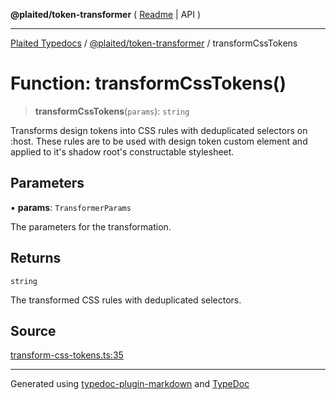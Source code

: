 **@plaited/token-transformer** ( [Readme](../README.md) \| API )

***

[Plaited Typedocs](../../../modules.md) / [@plaited/token-transformer](../modules.md) / transformCssTokens

# Function: transformCssTokens()

> **transformCssTokens**(`params`): `string`

Transforms design tokens into CSS rules with deduplicated selectors on :host.
These rules are to be used with design token custom element and applied to
it's shadow root's constructable stylesheet.

## Parameters

▪ **params**: `TransformerParams`

The parameters for the transformation.

## Returns

`string`

The transformed CSS rules with deduplicated selectors.

## Source

[transform-css-tokens.ts:35](https://github.com/plaited/plaited/blob/317e868/libs/token-transformer/src/transform-css-tokens.ts#L35)

***

Generated using [typedoc-plugin-markdown](https://www.npmjs.com/package/typedoc-plugin-markdown) and [TypeDoc](https://typedoc.org/)
